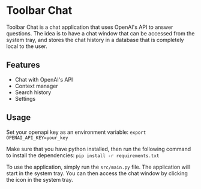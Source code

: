 # Toolbar Chat

Toolbar Chat is a chat application that uses OpenAI's API to answer questions. The idea is to have a chat window that can be accessed from the system tray, and stores the chat history in a database that is completely local to the user.

## Features

- Chat with OpenAI's API
- Context manager
- Search history
- Settings

## Usage

Set your openapi key as an environment variable:
`export OPENAI_API_KEY=your_key`

Make sure that you have python installed, then run the following command to install the dependencies:
`pip install -r requirements.txt`

To use the application, simply run the `src/main.py` file. The application will start in the system tray. You can then access the chat window by clicking the icon in the system tray.

